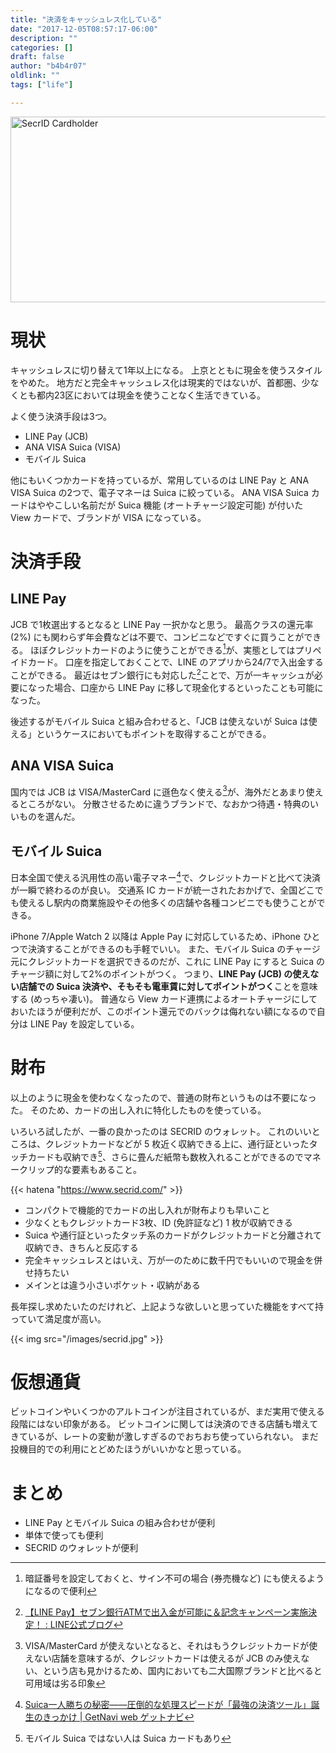 ```yaml
---
title: "決済をキャッシュレス化している"
date: "2017-12-05T08:57:17-06:00"
description: ""
categories: []
draft: false
author: "b4b4r07"
oldlink: ""
tags: ["life"]

---
```


<a data-flickr-embed="true"  href="https://www.flickr.com/photos/edc-joost/15119850715/in/photolist-ei2SCF-FQ4Fg3-dRBv9D-VE3dF6-Et7ip6-DUBRmB-DUBRg6-EqMCA3-bH2KUB-gRAFP3-p36bRi-EknczV-DV7i5K-apUXyZ-gRAjQs-gRCBpY-mBSyXD-rymz2f-bqHWtC-WKHYff-dCeWQz-8mdbCX-q8GdCu-moiqvx-8Hn56u-oN11pe-rjPnSX-PFFqb3-EF4cMs-CfPkYW-SfViXz-nestbr-Gm8mHW-uPiiFo-GfcHfb-tvAvMF-NucyFY-y6ZdoZ-uLiwjY-qBbZF9" title="SecrID Cardholder"><img src="https://farm4.staticflickr.com/3922/15119850715_dc3da5f323_b.jpg" width="800" height="297" alt="SecrID Cardholder"></a><script async src="//embedr.flickr.com/assets/client-code.js" charset="utf-8"></script>

# 現状

キャッシュレスに切り替えて1年以上になる。
上京とともに現金を使うスタイルをやめた。
地方だと完全キャッシュレス化は現実的ではないが、首都圏、少なくとも都内23区においては現金を使うことなく生活できている。

よく使う決済手段は3つ。

- LINE Pay (JCB)
- ANA VISA Suica (VISA)
- モバイル Suica

他にもいくつかカードを持っているが、常用しているのは LINE Pay と ANA VISA Suica の2つで、電子マネーは Suica に絞っている。
ANA VISA Suica カードはややこしい名前だが Suica 機能 (オートチャージ設定可能) が付いた View カードで、ブランドが VISA になっている。

# 決済手段

## LINE Pay

JCB で1枚選出するとなると LINE Pay 一択かなと思う。
最高クラスの還元率 (2%) にも関わらず年会費などは不要で、コンビニなどですぐに買うことができる。
ほぼクレジットカードのように使うことができる[^1]が、実態としてはプリペイドカード。
口座を指定しておくことで、LINE のアプリから24/7で入出金することができる。
最近はセブン銀行にも対応した[^2]ことで、万が一キャッシュが必要になった場合、口座から LINE Pay に移して現金化するといったことも可能になった。

後述するがモバイル Suica と組み合わせると、「JCB は使えないが Suica は使える」というケースにおいてもポイントを取得することができる。

## ANA VISA Suica

国内では JCB は VISA/MasterCard に遜色なく使える[^3]が、海外だとあまり使えるところがない。
分散させるために違うブランドで、なおかつ待遇・特典のいいものを選んだ。

## モバイル Suica

日本全国で使える汎用性の高い電子マネー[^4]で、クレジットカードと比べて決済が一瞬で終わるのが良い。
交通系 IC カードが統一されたおかげで、全国どこでも使えるし駅内の商業施設やその他多くの店舗や各種コンビニでも使うことができる。

iPhone 7/Apple Watch 2 以降は Apple Pay に対応しているため、iPhone ひとつで決済することができるのも手軽でいい。
また、モバイル Suica のチャージ元にクレジットカードを選択できるのだが、これに LINE Pay にすると Suica のチャージ額に対して2%のポイントがつく。
つまり、**LINE Pay (JCB) の使えない店舗での Suica 決済や、そもそも電車賃に対してポイントがつく**ことを意味する (めっちゃ凄い)。
普通なら View カード連携によるオートチャージにしておいたほうが便利だが、このポイント還元でのバックは侮れない額になるので自分は LINE Pay を設定している。

# 財布

以上のように現金を使わなくなったので、普通の財布というものは不要になった。
そのため、カードの出し入れに特化したものを使っている。

いろいろ試したが、一番の良かったのは SECRID のウォレット。
これのいいところは、クレジットカードなどが 5 枚近く収納できる上に、通行証といったタッチカードも収納でき[^5]、さらに畳んだ紙幣も数枚入れることができるのでマネークリップ的な要素もあること。

{{< hatena "https://www.secrid.com/" >}}

- コンパクトで機能的でカードの出し入れが財布よりも早いこと
- 少なくともクレジットカード3枚、ID (免許証など) 1 枚が収納できる
- Suica や通行証といったタッチ系のカードがクレジットカードと分離されて収納でき、きちんと反応する
- 完全キャッシュレスとはいえ、万が一のために数千円でもいいので現金を併せ持ちたい
- メインとは違う小さいポケット・収納がある

長年探し求めたいたのだけれど、上記ような欲しいと思っていた機能をすべて持っていて満足度が高い。

{{< img src="/images/secrid.jpg" >}}

# 仮想通貨

ビットコインやいくつかのアルトコインが注目されているが、まだ実用で使える段階にはない印象がある。
ビットコインに関しては決済のできる店舗も増えてきているが、レートの変動が激しすぎるのでおちおち使っていられない。
まだ投機目的での利用にとどめたほうがいいかなと思っている。

# まとめ

- LINE Pay とモバイル Suica の組み合わせが便利
- 単体で使っても便利
- SECRID のウォレットが便利

[^1]: 暗証番号を設定しておくと、サイン不可の場合 (券売機など) にも使えるようになるので便利
[^2]: [【LINE Pay】セブン銀行ATMで出入金が可能に＆記念キャンペーン実施決定！ : LINE公式ブログ](http://official-blog.line.me/ja/archives/72422151.html)
[^3]: VISA/MasterCard が使えないとなると、それはもうクレジットカードが使えない店舗を意味するが、クレジットカードは使えるが JCB のみ使えない、という店も見かけるため、国内においても二大国際ブランドと比べると可用域は劣る印象
[^4]: [Suica一人勝ちの秘密――圧倒的な処理スピードが「最強の決済ツール」誕生のきっかけ | GetNavi web ゲットナビ](http://getnavi.jp/life/76952/)
[^5]: モバイル Suica ではない人は Suica カードもあり

